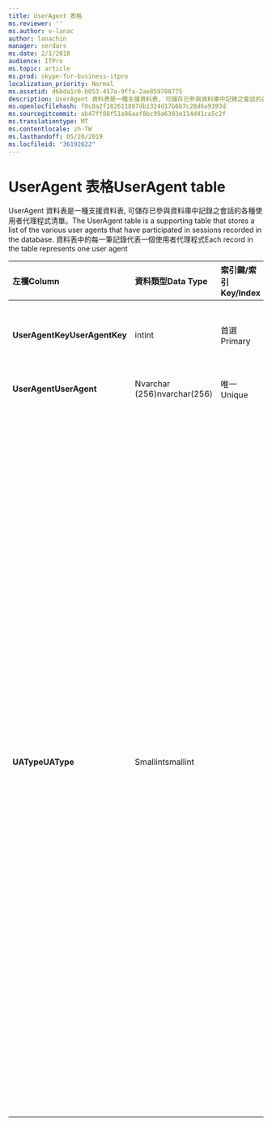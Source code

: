 ```yaml
---
title: UserAgent 表格
ms.reviewer: ''
ms.author: v-lanac
author: lanachin
manager: serdars
ms.date: 2/1/2018
audience: ITPro
ms.topic: article
ms.prod: skype-for-business-itpro
localization_priority: Normal
ms.assetid: d6bda1c0-b053-457a-9ffa-2ae859788775
description: UserAgent 資料表是一種支援資料表, 可儲存已參與資料庫中記錄之會話的各種使用者代理程式清單。 資料表中的每一筆記錄代表一個使用者代理程式
ms.openlocfilehash: f0c8a2f182611887db1324d17b6b7c28d6a9393d
ms.sourcegitcommit: ab47ff88f51a96aaf8bc99a6303e114d41ca5c2f
ms.translationtype: MT
ms.contentlocale: zh-TW
ms.lasthandoff: 05/20/2019
ms.locfileid: "36192622"
---
```

# <a name="useragent-table"></a><span data-ttu-id="ebb41-104">UserAgent 表格</span><span class="sxs-lookup"><span data-stu-id="ebb41-104">UserAgent table</span></span>
 
<span data-ttu-id="ebb41-105">UserAgent 資料表是一種支援資料表, 可儲存已參與資料庫中記錄之會話的各種使用者代理程式清單。</span><span class="sxs-lookup"><span data-stu-id="ebb41-105">The UserAgent table is a supporting table that stores a list of the various user agents that have participated in sessions recorded in the database.</span></span> <span data-ttu-id="ebb41-106">資料表中的每一筆記錄代表一個使用者代理程式</span><span class="sxs-lookup"><span data-stu-id="ebb41-106">Each record in the table represents one user agent</span></span>
  
|<span data-ttu-id="ebb41-107">**左欄**</span><span class="sxs-lookup"><span data-stu-id="ebb41-107">**Column**</span></span>|<span data-ttu-id="ebb41-108">**資料類型**</span><span class="sxs-lookup"><span data-stu-id="ebb41-108">**Data Type**</span></span>|<span data-ttu-id="ebb41-109">**索引鍵/索引**</span><span class="sxs-lookup"><span data-stu-id="ebb41-109">**Key/Index**</span></span>|<span data-ttu-id="ebb41-110">**詳細資料**</span><span class="sxs-lookup"><span data-stu-id="ebb41-110">**Details**</span></span>|
|:-----|:-----|:-----|:-----|
|<span data-ttu-id="ebb41-111">**UserAgentKey**</span><span class="sxs-lookup"><span data-stu-id="ebb41-111">**UserAgentKey**</span></span> <br/> |<span data-ttu-id="ebb41-112">int</span><span class="sxs-lookup"><span data-stu-id="ebb41-112">int</span></span>  <br/> |<span data-ttu-id="ebb41-113">首選</span><span class="sxs-lookup"><span data-stu-id="ebb41-113">Primary</span></span>  <br/> |<span data-ttu-id="ebb41-114">標識此使用者代理程式的唯一號碼。</span><span class="sxs-lookup"><span data-stu-id="ebb41-114">Unique number identifying this user agent.</span></span>  <br/> |
|<span data-ttu-id="ebb41-115">**UserAgent**</span><span class="sxs-lookup"><span data-stu-id="ebb41-115">**UserAgent**</span></span> <br/> |<span data-ttu-id="ebb41-116">Nvarchar (256)</span><span class="sxs-lookup"><span data-stu-id="ebb41-116">nvarchar(256)</span></span>  <br/> |<span data-ttu-id="ebb41-117">唯一</span><span class="sxs-lookup"><span data-stu-id="ebb41-117">Unique</span></span>  <br/> |<span data-ttu-id="ebb41-118">使用者代理程式字串。</span><span class="sxs-lookup"><span data-stu-id="ebb41-118">User Agent string.</span></span>  <br/> |
|<span data-ttu-id="ebb41-119">**UAType**</span><span class="sxs-lookup"><span data-stu-id="ebb41-119">**UAType**</span></span> <br/> |<span data-ttu-id="ebb41-120">Smallint</span><span class="sxs-lookup"><span data-stu-id="ebb41-120">smallint</span></span>  <br/> | <br/> |<span data-ttu-id="ebb41-121">1是中繼伺服器。</span><span class="sxs-lookup"><span data-stu-id="ebb41-121">1 is Mediation Server.</span></span>  <br/> <span data-ttu-id="ebb41-122">2是 A/V 會議伺服器。</span><span class="sxs-lookup"><span data-stu-id="ebb41-122">2 is A/V Conferencing Server.</span></span>  <br/> <span data-ttu-id="ebb41-123">4是商務用 Skype。</span><span class="sxs-lookup"><span data-stu-id="ebb41-123">4 is Skype for Business.</span></span>  <br/> <span data-ttu-id="ebb41-124">8為 IP 電話。</span><span class="sxs-lookup"><span data-stu-id="ebb41-124">8 is IP Phone.</span></span>  <br/> <span data-ttu-id="ebb41-125">16為 Live Meeting 主控台。</span><span class="sxs-lookup"><span data-stu-id="ebb41-125">16 is Live Meeting Console.</span></span>  <br/> <span data-ttu-id="ebb41-126">32是部署驗證工具 (DVT)。</span><span class="sxs-lookup"><span data-stu-id="ebb41-126">32 is Deployment Validation Tool (DVT).</span></span>  <br/> <span data-ttu-id="ebb41-127">64是 Macintosh 電腦上的商務用 Skype 伺服器。</span><span class="sxs-lookup"><span data-stu-id="ebb41-127">64 is Skype for Business Server on Macintosh computers.</span></span>  <br/> <span data-ttu-id="ebb41-128">128是商務用 Skype Server 的相關 Skype。</span><span class="sxs-lookup"><span data-stu-id="ebb41-128">128 is Skype for Business Server Attendant.</span></span>  <br/> <span data-ttu-id="ebb41-129">256是會議宣告服務。</span><span class="sxs-lookup"><span data-stu-id="ebb41-129">256 is Conferencing Announcement service.</span></span>  <br/> <span data-ttu-id="ebb41-130">512是會議自動語音應答。</span><span class="sxs-lookup"><span data-stu-id="ebb41-130">512 is Conferencing Auto Attendant.</span></span>  <br/> <span data-ttu-id="ebb41-131">1024為回應群組應用程式。</span><span class="sxs-lookup"><span data-stu-id="ebb41-131">1024 is Response Group application.</span></span>  <br/> <span data-ttu-id="ebb41-132">2048超出語音控制。</span><span class="sxs-lookup"><span data-stu-id="ebb41-132">2048 is Outside Voice Control.</span></span>  <br/> |
   

